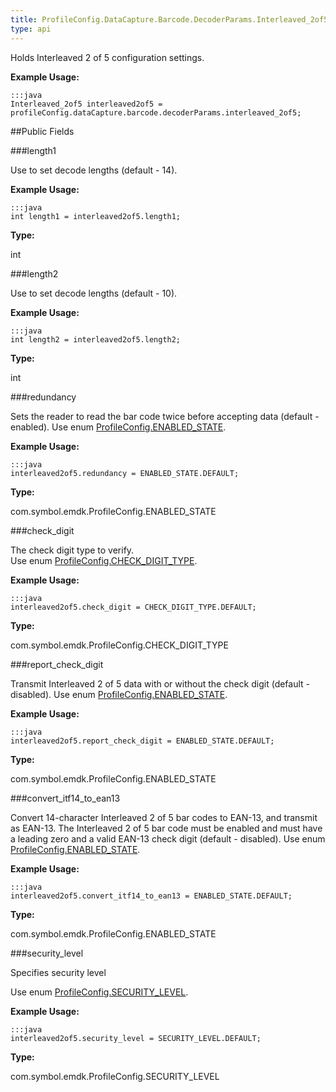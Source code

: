 ```yaml
---
title: ProfileConfig.DataCapture.Barcode.DecoderParams.Interleaved_2of5
type: api
---
```



Holds Interleaved 2 of 5 configuration settings. 
 
 

**Example Usage:**
	
	:::java	
	Interleaved_2of5 interleaved2of5 = profileConfig.dataCapture.barcode.decoderParams.interleaved_2of5;


##Public Fields

###length1

Use to set decode lengths (default - 14).
 
 

**Example Usage:**
	
	:::java	
	int length1 = interleaved2of5.length1;


**Type:**

int

###length2

Use to set decode lengths (default - 10).
 
 

**Example Usage:**
	
	:::java	
	int length2 = interleaved2of5.length2;


**Type:**

int

###redundancy

Sets the reader to read the bar code twice before accepting data (default - enabled).
 Use enum [ ProfileConfig.ENABLED_STATE](../ProfileConfig-ENABLED_STATE). 
 
 

**Example Usage:**
	
	:::java	
	interleaved2of5.redundancy = ENABLED_STATE.DEFAULT;


**Type:**

com.symbol.emdk.ProfileConfig.ENABLED_STATE

###check_digit

The check digit type to verify.   
 Use enum [ ProfileConfig.CHECK_DIGIT_TYPE](../ProfileConfig-CHECK_DIGIT_TYPE). 
 
 

**Example Usage:**
	
	:::java	
	interleaved2of5.check_digit = CHECK_DIGIT_TYPE.DEFAULT;


**Type:**

com.symbol.emdk.ProfileConfig.CHECK_DIGIT_TYPE

###report_check_digit

Transmit Interleaved 2 of 5 data with or without the check digit (default - disabled). 
 Use enum [ ProfileConfig.ENABLED_STATE](../ProfileConfig-ENABLED_STATE). 
 
 

**Example Usage:**
	
	:::java	
	interleaved2of5.report_check_digit = ENABLED_STATE.DEFAULT;


**Type:**

com.symbol.emdk.ProfileConfig.ENABLED_STATE

###convert_itf14_to_ean13

Convert 14-character Interleaved 2 of 5 bar codes to EAN-13, and transmit as EAN-13. 
 The Interleaved 2 of 5 bar code must be enabled and must have a leading zero and a valid EAN-13 check digit (default - disabled). 
 Use enum [ ProfileConfig.ENABLED_STATE](../ProfileConfig-ENABLED_STATE). 
 
 

**Example Usage:**
	
	:::java	
	interleaved2of5.convert_itf14_to_ean13 = ENABLED_STATE.DEFAULT;


**Type:**

com.symbol.emdk.ProfileConfig.ENABLED_STATE

###security_level

Specifies security level 
 
 Use enum [ ProfileConfig.SECURITY_LEVEL](../ProfileConfig-SECURITY_LEVEL). 
 
 

**Example Usage:**
	
	:::java	
	interleaved2of5.security_level = SECURITY_LEVEL.DEFAULT;


**Type:**

com.symbol.emdk.ProfileConfig.SECURITY_LEVEL

